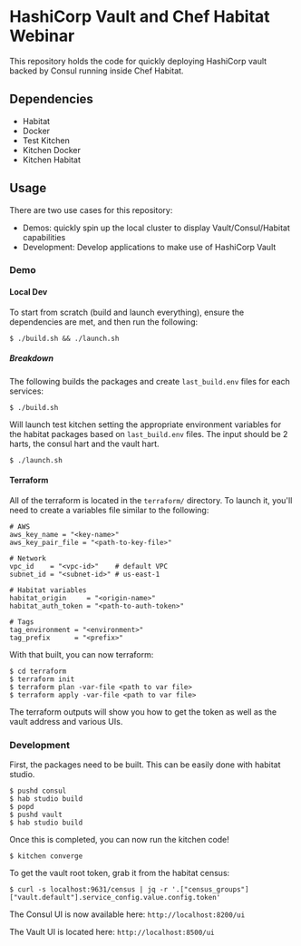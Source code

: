 # HashiCorp Vault and Chef Habitat Webinar

This repository holds the code for quickly deploying HashiCorp vault backed by
Consul running inside Chef Habitat.

## Dependencies

* Habitat
* Docker
* Test Kitchen
* Kitchen Docker
* Kitchen Habitat

## Usage

There are two use cases for this repository:

- Demos: quickly spin up the local cluster to display Vault/Consul/Habitat capabilities
- Development: Develop applications to make use of HashiCorp Vault

### Demo

#### Local Dev

To start from scratch (build and launch everything), ensure the dependencies are met, and then run the
following:

```
$ ./build.sh && ./launch.sh
```

##### Breakdown

The following builds the packages and create `last_build.env` files for each services:

```
$ ./build.sh
```

Will launch test kitchen setting the appropriate environment variables for the habitat packages
based on `last_build.env` files. The input should be 2 harts, the consul hart and the vault hart.

```
$ ./launch.sh
```

#### Terraform

All of the terraform is located in the `terraform/` directory. To launch it, you'll need to create a
variables file similar to the following:

```
# AWS
aws_key_name = "<key-name>"
aws_key_pair_file = "<path-to-key-file>"

# Network
vpc_id    = "<vpc-id>"    # default VPC
subnet_id = "<subnet-id>" # us-east-1

# Habitat variables
habitat_origin     = "<origin-name>"
habitat_auth_token = "<path-to-auth-token>"

# Tags
tag_environment = "<environment>"
tag_prefix      = "<prefix>"
```

With that built, you can now terraform:

```
$ cd terraform
$ terraform init
$ terraform plan -var-file <path to var file>
$ terraform apply -var-file <path to var file>
```

The terraform outputs will show you how to get the token as well as the vault address and various
UIs.

### Development

First, the packages need to be built. This can be easily done with habitat studio.

```
$ pushd consul
$ hab studio build
$ popd
$ pushd vault
$ hab studio build
```

Once this is completed, you can now run the kitchen code!

```
$ kitchen converge
```

To get the vault root token, grab it from the habitat census:

```
$ curl -s localhost:9631/census | jq -r '.["census_groups"]["vault.default"].service_config.value.config.token'
```

The Consul UI is now available here: `http://localhost:8200/ui`

The Vault UI is located here: `http://localhost:8500/ui`
